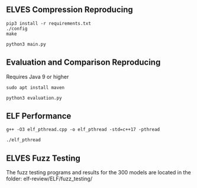 ## ELVES Compression Reproducing
```
pip3 install -r requirements.txt
./config
make
```
```
python3 main.py
```

## Evaluation and Comparison Reproducing
Requires Java 9 or higher
```
sudo apt install maven
```
```
python3 evaluation.py
```

## ELF Performance

```
g++ -O3 elf_pthread.cpp -o elf_pthread -std=c++17 -pthread
```
```
./elf_pthread
```

## ELVES Fuzz Testing
The fuzz testing programs and results for the 300 models are located in the folder: elf-review/ELF/fuzz_testing/

<!--## Evaluation Reproducing
python3 main.py
-->

<!--
**elf-review/elf-review** is a ✨ _special_ ✨ repository because its `README.md` (this file) appears on your GitHub profile.

Here are some ideas to get you started:

- 🔭 I’m currently working on ...
- 🌱 I’m currently learning ...
- 👯 I’m looking to collaborate on ...
- 🤔 I’m looking for help with ...
- 💬 Ask me about ...
- 📫 How to reach me: ...
- 😄 Pronouns: ...
- ⚡ Fun fact: ...
-->

